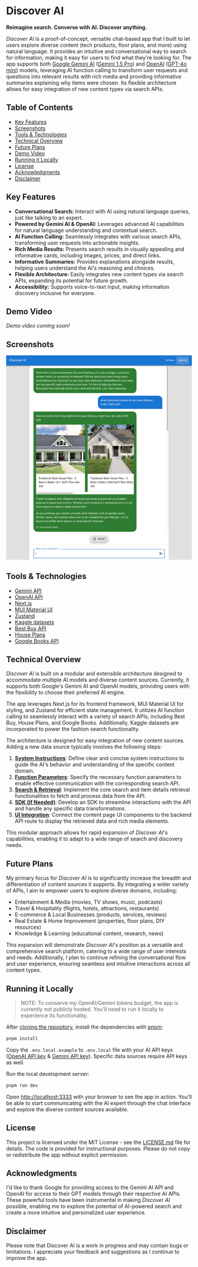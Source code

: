# Discover AI

**Reimagine search. Converse with AI. Discover anything.**

_Discover AI_ is a proof-of-concept, versatile chat-based app that I built to let users explore diverse content (tech products, floor plans, and more) using natural language. It provides an intuitive and conversational way to search for information, making it easy for users to find what they're looking for. The app supports both [Google Gemini AI](https://ai.google.dev/) ([Gemini 1.5 Pro](https://deepmind.google/technologies/gemini/pro/)) and [OpenAI](https://platform.openai.com/) ([GPT-4o mini](https://openai.com/index/gpt-4o-mini-advancing-cost-efficient-intelligence/)) models, leveraging AI function calling to transform user requests and questions into relevant results with rich media and providing informative summaries explaining why items were chosen. Its flexible architecture allows for easy integration of new content types via search APIs.

## Table of Contents

- [Key Features](#key-features)
- [Screenshots](#screenshots)
- [Tools & Technologies](#tools--technologies)
- [Technical Overview](#technical-overview)
- [Future Plans](#future-plans)
- [Demo Video](#demo-video)
- [Running it Locally](#running-it-locally)
- [License](#license)
- [Acknowledgments](#acknowledgments)
- [Disclaimer](#disclaimer)

## Key Features

- **Conversational Search:** Interact with AI using natural language queries, just like talking to an expert.
- **Powered by Gemini AI & OpenAI:** Leverages advanced AI capabilities for natural language understanding and contextual search.
- **AI Function Calling:** Seamlessly integrates with various search APIs, transforming user requests into actionable insights.
- **Rich Media Results:** Presents search results in visually appealing and informative cards, including images, prices, and direct links.
- **Informative Summaries:** Provides explanations alongside results, helping users understand the AI's reasoning and choices.
- **Flexible Architecture:** Easily integrates new content types via search APIs, expanding its potential for future growth.
- **Accessibility:** Supports voice-to-text input, making information discovery inclusive for everyone.

## Demo Video

_Demo video coming soon!_

## Screenshots

![Discover AI floorplans search](./screenshots/floorplans.png)

## Tools & Technologies

- [Gemini API](https://ai.google.dev/gemini-api/)
- [OpenAI API](https://openai.com/api/)
- [Next.js](https://nextjs.org/)
- [MUI Material UI](https://mui.com/material-ui/)
- [Zustand](https://docs.pmnd.rs/zustand/)
- [Kaggle datasets](https://www.kaggle.com/)
- [Best Buy API](https://developer.bestbuy.com/)
- [House Plans](https://www.houseplans.com/)
- [Google Books API](https://developers.google.com/books)

## Technical Overview

_Discover AI_ is built on a modular and extensible architecture designed to accommodate multiple AI models and diverse content sources. Currently, it supports both Google's Gemini AI and OpenAI models, providing users with the flexibility to choose their preferred AI engine.

The app leverages Next.js for its frontend framework, MUI Material UI for styling, and Zustand for efficient state management. It utilizes AI function calling to seamlessly interact with a variety of search APIs, including Best Buy, House Plans, and Google Books. Additionally, Kaggle datasets are incorporated to power the fashion search functionality.

The architecture is designed for easy integration of new content sources. Adding a new data source typically involves the following steps:

1. [**System Instructions**](./src/app/api/floorplans/constants.ts): Define clear and concise system instructions to guide the AI's behavior and understanding of the specific content domain.
2. [**Function Parameters**](./src/app/api/floorplans/functions.ts): Specify the necessary function parameters to enable effective communication with the corresponding search API.
3. [**Search & Retrieval**](./src/app/api/floorplans/plans.ts): Implement the core search and item details retrieval functionalities to fetch and process data from the API.
4. [**SDK (If Needed)**](./src/app/api/sdks/houseplans.ts): Develop an SDK to streamline interactions with the API and handle any specific data transformations.
5. [**UI Integration**](./src/app/api/floorplans/route.ts): Connect the content page UI components to the backend API route to display the retrieved data and rich media elements.

This modular approach allows for rapid expansion of _Discover AI_'s capabilities, enabling it to adapt to a wide range of search and discovery needs.

## Future Plans

My primary focus for _Discover AI_ is to significantly increase the breadth and differentiation of content sources it supports. By integrating a wider variety of APIs, I aim to empower users to explore diverse domains, including:

- Entertainment & Media (movies, TV shows, music, podcasts)
- Travel & Hospitality (flights, hotels, attractions, restaurants)
- E-commerce & Local Businesses (products, services, reviews)
- Real Estate & Home Improvement (properties, floor plans, DIY resources)
- Knowledge & Learning (educational content, research, news)

This expansion will demonstrate _Discover AI_'s position as a versatile and comprehensive search platform, catering to a wide range of user interests and needs. Additionally, I plan to continue refining the conversational flow and user experience, ensuring seamless and intuitive interactions across all content types.

## Running it Locally

> NOTE: To conserve my OpenAI/Gemini tokens budget, the app is currently not publicly hosted. You'll need to run it locally to experience its functionality.

After [cloning the repository](https://docs.github.com/en/repositories/creating-and-managing-repositories/cloning-a-repository), install the dependencies with [pnpm](https://pnpm.io/):

```bash
pnpm install
```

Copy the `.env.local.example` to `.env.local` file with your AI API keys ([OpenAI API key](https://help.openai.com/en/articles/4936850-where-do-i-find-my-api-key) & [Gemini API key](https://ai.google.dev/gemini-api/docs/api-key)). Specific data sources require API keys as well.

Run the local development server:

```bash
pnpm run dev
```

Open [http://localhost:3333](http://localhost:3333) with your browser to see the app in action. You'll be able to start communicating with the AI expert through the chat interface and explore the diverse content sources available.

## License

This project is licensed under the MIT License - see the [LICENSE.md](./LICENSE.md) file for details. The code is provided for instructional purposes. Please do not copy or redistribute the app without explicit permission.

## Acknowledgments

I'd like to thank Google for providing access to the Gemini AI API and OpenAI for access to their GPT models through their respective AI APIs. These powerful tools have been instrumental in making _Discover AI_ possible, enabling me to explore the potential of AI-powered search and create a more intuitive and personalized user experience.

## Disclaimer

Please note that Discover AI is a work in progress and may contain bugs or limitations. I appreciate your feedback and suggestions as I continue to improve the app.
